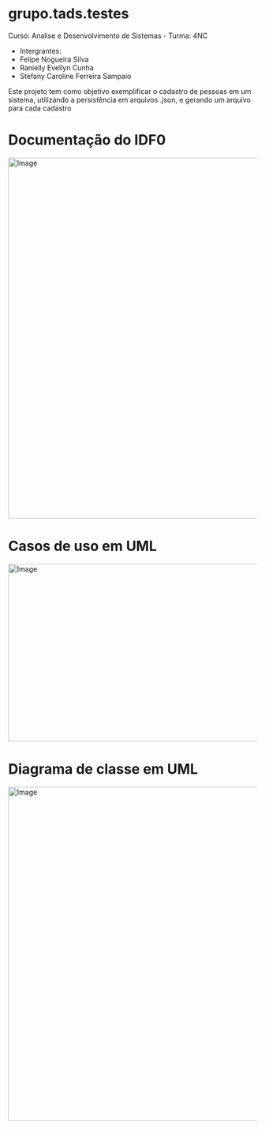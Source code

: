 # grupo.tads.testes
Curso: Analise e Desenvolvimento de Sistemas - Turma: 4NC
* Intergrantes:
* Felipe Nogueira Silva
* Ranielly Evellyn Cunha
* Stefany Caroline Ferreira Sampaio
  
Este projeto tem como objetivo exemplificar o cadastro de pessoas em um sistema, utilizando a persistência em arquivos .json, e gerando um arquivo para cada cadastro

# Documentação do IDF0
<img width="876" height="731" alt="Image" src="https://github.com/user-attachments/assets/3374240f-10b0-4736-82fe-ad1dbfa115d9" />

# Casos de uso em UML 
<img width="876" height="360" alt="Image" src="https://github.com/user-attachments/assets/a3b52fe9-edd2-4f4c-9eda-df75fb3daf89" />

# Diagrama de classe em UML
<img width="876" height="677" alt="Image" src="https://github.com/user-attachments/assets/a666f4f3-4fc5-46e1-9f29-2426e7b83662" />
